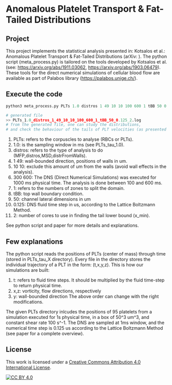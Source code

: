 # Anomalous Platelet Transport & Fat-Tailed Distributions

## Project

This project implements the statistical analysis presented in: Kotsalos et al.: Anomalous Platelet Transport & Fat-Tailed Distributions (arXiv: ). The python script (meta_process.py) is tailored on the tools developed by Kotsalos et al. (see: https://arxiv.org/abs/1911.03062, https://arxiv.org/abs/1903.06479). These tools for the direct numerical simulations of cellular blood flow are available as part of Palabos library (https://palabos.unige.ch/).

## Execute the code

```python
python3 meta_process.py PLTs 1.0 distros 1 49 10 10 100 600 1 tBB 50 0.125 2

# generated file
>> PLTs_1.0_distros_1_49_10_10_100_600_1_tBB_50_0.125_2.log
# from the generated file, one can study the distributions,
# and check the behaviour of the tails of PLT velocities (as presented in the paper).
```

1. PLTs: refers to the corpuscles to analyse (RBCs or PLTs).
2. 1.0: is the sampling window in ms (see PLTs_tau_1.0).
3. distros: refers to the type of analysis to do (MFP,distros,MSD,distrFromWalls).
4. 1 49: wall-bounded direction, positions of walls in um.
5. 10 10: exclude this amount of um from the walls (avoid wall effects in the analysis).
6. 300 600: The DNS (Direct Numerical Simulations) was executed for 1000 ms physical time. The analysis is done between 100 and 600 ms.
7. 1: refers to the numbers of zones to split the domain.
8. tBB: top wall boundary condition.
9. 50: channel lateral dimensions in um
10. 0.125: DNS fluid time step in us, according to the Lattice Boltzmann Method.
11. 2: number of cores to use in finding the tail lower bound (x_min).

See python script and paper for more details and explanations.

## Few explanations

The python script reads the positions of PLTs (center of mass) through time (stored in PLTs_tau_X directory). Every file in the directory stores the individual trajectory of a PLT in the form: (t,x,y,z). This is how our simulations are built:

1. t: refers to fluid time steps. It should be multiplied by the fluid time-step to return physical time.
2. x,z: vorticity, flow directions, respectively
3. y: wall-bounded direction
The above order can change with the right modifications.

The given PLTs directory inlcudes the positions of 95 platelets from a simulation executed for 1s physical time, in a box of 50^3 um^3, and constant shear rate 100 s^-1. The DNS are sampled at 1ms window, and the numerical time step is 0.125 us according to the Lattice Boltzmann Method (see paper for a complete overview).

## License

This work is licensed under a [Creative Commons Attribution 4.0 International
License][cc-by].

[![CC BY 4.0][cc-by-image]][cc-by]

[cc-by]: https://creativecommons.org/licenses/by/4.0/
[cc-by-image]: https://mirrors.creativecommons.org/presskit/buttons/88x31/svg/by.svg
